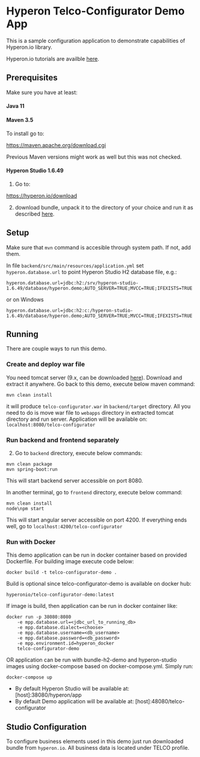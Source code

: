 # Hyperon Telco-Configurator Demo App

This is a sample configuration application to demonstrate capabilities of Hyperon.io library. 

Hyperon.io tutorials are availble [here](https://hyperon.io/tutorials/getting-started).

## Prerequisites

Make sure you have at least:

#### Java 11

#### Maven 3.5 

To install go to:

https://maven.apache.org/download.cgi

Previous Maven versions might work as well but this was not checked. 

#### Hyperon Studio 1.6.49

1. Go to:

https://hyperon.io/download
 
2. download bundle, unpack it to the directory of your choice and run it as described [here](http://hyperon.io/tutorials/deploying-hyperon-studio). 

## Setup

Make sure that ```mvn``` command is accesible through system path. If not, add them.

In file ```backend/src/main/resources/application.yml``` set ```hyperon.database.url``` to point Hyperon Studio H2 database file, e.g.:
```text
hyperon.database.url=jdbc:h2:/srv/hyperon-studio-1.6.49/database/hyperon.demo;AUTO_SERVER=TRUE;MVCC=TRUE;IFEXISTS=TRUE
```
or on Windows
```text
hyperon.database.url=jdbc:h2:c:/hyperon-studio-1.6.49/database/hyperon.demo;AUTO_SERVER=TRUE;MVCC=TRUE;IFEXISTS=TRUE
```

## Running

There are couple ways to run this demo.

### Create and deploy war file
You need tomcat server (9.x, can be downloaded [here](https://tomcat.apache.org/download-90.cgi)). Download and extract it 
anywhere. Go back to this demo, execute below maven command:
```text
mvn clean install
```
it will produce ```telco-configurator.war``` in ```backend/target``` directory. All you need to do is move war file to ```webapps``` 
directory in extracted tomcat directory and run server. Application will be available on:
```localhost:8080/telco-configurator```

### Run backend and frontend separately
2. Go to ```backend``` directory, execute below commands:
```text
mvn clean package
mvn spring-boot:run
```
This will start backend server accessible on port 8080.

In another terminal, go to ```frontend``` directory, execute below command:
```text
mvn clean install
node\npm start
```
This will start angular server accessible on port 4200. If everything ends well, go to 
```localhost:4200/telco-configurator```

### Run with Docker
This demo application can be run in docker container based on provided Dockerfile. For building image execute code below:
```text
docker build -t telco-configurator-demo .
```
Build is optional since telco-configurator-demo is available on docker hub:
```text
hyperonio/telco-configurator-demo:latest
```
If image is build, then application can be run in docker container like:
```text
docker run -p 38080:8080 
    -e mpp.database.url=<jdbc_url_to_running_db>
    -e mpp.database.dialect=<choose>
    -e mpp.database.username=<db_username>
    -e mpp.database.password=<db_password>
    -e mpp.environment.id=hyperon_docker
    telco-configurator-demo
```
OR application can be run with bundle-h2-demo and hyperon-studio images using docker-compose based on docker-compose.yml. Simply run:
```text
docker-compose up
```

* By default Hyperon Studio will be available at: [host]:38080/hyperon/app
* By default Demo application will be available at: [host]:48080/telco-configurator
## Studio Configuration

To configure business elements used in this demo just run downloaded bundle from ```hyperon.io```. All business data is located under TELCO profile.